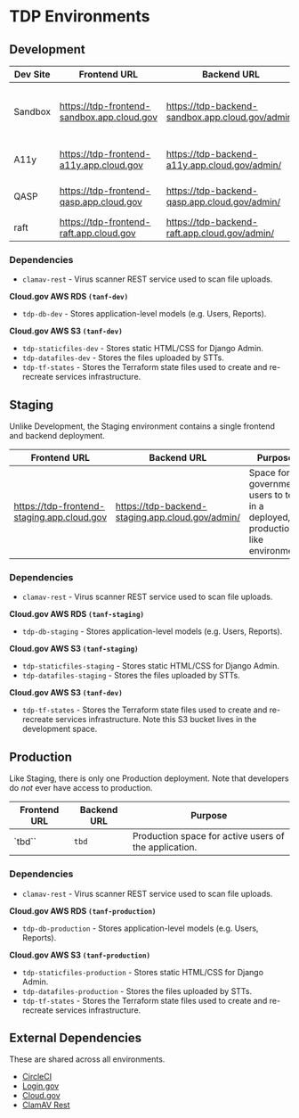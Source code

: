 # TDP Environments

## Development

| Dev Site | Frontend URL | Backend URL | Purpose |
| -------- | -------- | -------- | -------- |
| Sandbox     | https://tdp-frontend-sandbox.app.cloud.gov | https://tdp-backend-sandbox.app.cloud.gov/admin/     | Space for devs to test in a deployed environment 
| A11y | https://tdp-frontend-a11y.app.cloud.gov | https://tdp-backend-a11y.app.cloud.gov/admin/ | Space for accessibility testing |
| QASP | https://tdp-frontend-qasp.app.cloud.gov | https://tdp-backend-qasp.app.cloud.gov/admin/ | Space for QASP review |
| raft | https://tdp-frontend-raft.app.cloud.gov | https://tdp-backend-raft.app.cloud.gov/admin/ | Space for raft review |

### Dependencies 

- `clamav-rest` - Virus scanner REST service used to scan file uploads. 

**Cloud.gov AWS RDS `(tanf-dev)`**
- `tdp-db-dev` - Stores application-level models (e.g. Users, Reports).
  
**Cloud.gov AWS S3 `(tanf-dev)`**
- `tdp-staticfiles-dev` - Stores static HTML/CSS for Django Admin.
- `tdp-datafiles-dev` - Stores the files uploaded by STTs.
- `tdp-tf-states` - Stores the Terraform state files used to create and re-recreate services infrastructure.

## Staging

Unlike Development, the Staging environment contains a single frontend and backend deployment.

| Frontend URL | Backend URL | Purpose |
| -------- | -------- | -------- |
| https://tdp-frontend-staging.app.cloud.gov | https://tdp-backend-staging.app.cloud.gov/admin/     | Space for government users to test in a deployed, production-like environment    |

### Dependencies 

- `clamav-rest` - Virus scanner REST service used to scan file uploads. 

**Cloud.gov AWS RDS `(tanf-staging)`**
- `tdp-db-staging` - Stores application-level models (e.g. Users, Reports).
  
**Cloud.gov AWS S3 `(tanf-staging)`**
- `tdp-staticfiles-staging` - Stores static HTML/CSS for Django Admin.
- `tdp-datafiles-staging` - Stores the files uploaded by STTs.
  
**Cloud.gov AWS S3 `(tanf-dev)`**
- `tdp-tf-states` - Stores the Terraform state files used to create and re-recreate services infrastructure. Note this S3 bucket lives in the development space.

## Production

Like Staging, there is only one Production deployment. Note that developers do *not* ever have access to production.

| Frontend URL | Backend URL | Purpose |
| -------- | -------- | -------- |
| `tbd`` | `tbd`     | Production space for active users of the application.    |

### Dependencies 

- `clamav-rest` - Virus scanner REST service used to scan file uploads. 

**Cloud.gov AWS RDS `(tanf-production)`**
- `tdp-db-production` - Stores application-level models (e.g. Users, Reports).
  
**Cloud.gov AWS S3 `(tanf-production)`**
- `tdp-staticfiles-production` - Stores static HTML/CSS for Django Admin.
- `tdp-datafiles-production` - Stores the files uploaded by STTs.
- `tdp-tf-states` - Stores the Terraform state files used to create and re-recreate services infrastructure.

## External Dependencies

These are shared across all environments.

- [CircleCI](https://circleci.com/)
- [Login.gov](https://login.gov/)
- [Cloud.gov](https://cloud.gov/)
- [ClamAV Rest](https://registry.hub.docker.com/r/rafttech/clamav-rest)
